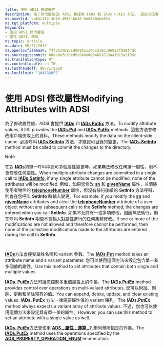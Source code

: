 ```yaml
---
title: 使用 ADSI 修改屬性
description: 為了修改屬性值，ADSI 會提供 IADs 和 IADs PutEx 方法。 這些方法會修改用戶端快取上的資料。 必須呼叫 IADs SetInfo 方法，才能認可目錄的變更。
ms.assetid: cbb5c313-3b9d-4943-bd16-6e4489abe804
ms.tgt_platform: multiple
keywords:
- 使用 ADSI 修改屬性
- 屬性 ADSI、修改
ms.topic: article
ms.date: 05/31/2018
ms.openlocfilehash: f4f3b24b151d9991e1346cd18d396892f828f4dc
ms.sourcegitcommit: b0ebdefc3dcd5c04bede94091833aa1015a2f95c
ms.translationtype: MT
ms.contentlocale: zh-TW
ms.lasthandoff: 08/21/2020
ms.locfileid: "104382857"
---
```

# <a name="modifying-attributes-with-adsi"></a><span data-ttu-id="89783-107">使用 ADSI 修改屬性</span><span class="sxs-lookup"><span data-stu-id="89783-107">Modifying Attributes with ADSI</span></span>

<span data-ttu-id="89783-108">為了修改屬性值，ADSI 會提供 [**IADs**](/windows/desktop/api/Iads/nf-iads-iads-put) 和 [**IADs PutEx**](/windows/desktop/api/Iads/nf-iads-iads-putex) 方法。</span><span class="sxs-lookup"><span data-stu-id="89783-108">To modify attribute values, ADSI provides the [**IADs.Put**](/windows/desktop/api/Iads/nf-iads-iads-put) and [**IADs.PutEx**](/windows/desktop/api/Iads/nf-iads-iads-putex) methods.</span></span> <span data-ttu-id="89783-109">這些方法會修改用戶端快取上的資料。</span><span class="sxs-lookup"><span data-stu-id="89783-109">These methods modify the data on the client-side cache.</span></span> <span data-ttu-id="89783-110">必須呼叫 [**IADs SetInfo**](/windows/desktop/api/Iads/nf-iads-iads-setinfo) 方法，才能認可目錄的變更。</span><span class="sxs-lookup"><span data-stu-id="89783-110">The [**IADs.SetInfo**](/windows/desktop/api/Iads/nf-iads-iads-setinfo) method must be called to commit the changes to the directory.</span></span>

> [!Note]  
> <span data-ttu-id="89783-111">在對 [**IADs**](/windows/desktop/api/Iads/nf-iads-iads-setinfo)的單一呼叫中認可多個屬性變更時，如果無法修改任何單一屬性，則不會修改任何屬性。</span><span class="sxs-lookup"><span data-stu-id="89783-111">When multiple attribute changes are committed in a single call to [**IADs.SetInfo**](/windows/desktop/api/Iads/nf-iads-iads-setinfo), if any single attribute cannot be modified, none of the attributes will be modified.</span></span> <span data-ttu-id="89783-112">例如，如果您修改 [**sn**](/windows/desktop/ADSchema/a-sn) 和 [**givenName**](/windows/desktop/ADSchema/a-givenname) 屬性，並清除使用者物件的 [**telephoneNumber**](/windows/desktop/ADSchema/a-telephonenumber) 屬性，但沒有任何後續的 **SetInfo** 方法呼叫，則會在您呼叫 **SetInfo** 時輸入變更。</span><span class="sxs-lookup"><span data-stu-id="89783-112">For example, if you modify the [**sn**](/windows/desktop/ADSchema/a-sn) and [**givenName**](/windows/desktop/ADSchema/a-givenname) attributes and clear the [**telephoneNumber**](/windows/desktop/ADSchema/a-telephonenumber) attribute of a user object without any subsequent calls to the **SetInfo** method, the changes are entered when you call **SetInfo**.</span></span> <span data-ttu-id="89783-113">如果不允許有一或多項修改，因而無法執行，則在呼叫 **SetInfo** 期間不會輸入對屬性進行的任何集體修改。</span><span class="sxs-lookup"><span data-stu-id="89783-113">If one or more of the modifications are not allowed and therefore cannot be performed, then none of the collective modifications made to the attributes are entered during the call to **SetInfo**.</span></span>

 

<span data-ttu-id="89783-114">[**IADs**](/windows/desktop/api/Iads/nf-iads-iads-put)方法會接受屬性名稱和 variant 參數。</span><span class="sxs-lookup"><span data-stu-id="89783-114">The [**IADs.Put**](/windows/desktop/api/Iads/nf-iads-iads-put) method takes an attribute name and a variant parameter.</span></span> <span data-ttu-id="89783-115">您可以使用這個方法來設定包含單一和多個值的屬性。</span><span class="sxs-lookup"><span data-stu-id="89783-115">Use this method to set attributes that contain both single and multiple values.</span></span>

<span data-ttu-id="89783-116">[**IADs. PutEx**](/windows/desktop/api/Iads/nf-iads-iads-putex)方法可讓您控制多重值屬性上的作業。</span><span class="sxs-lookup"><span data-stu-id="89783-116">The [**IADs.PutEx**](/windows/desktop/api/Iads/nf-iads-iads-putex) method provides control over operations on multi-valued attributes.</span></span> <span data-ttu-id="89783-117">您可以附加、刪除、更新和清除現有的值。</span><span class="sxs-lookup"><span data-stu-id="89783-117">You can append, delete, update, and clear existing values.</span></span> <span data-ttu-id="89783-118">**IADs. PutEx** 方法一律需要屬性值的 variant 陣列。</span><span class="sxs-lookup"><span data-stu-id="89783-118">The **IADs.PutEx** method always expects a variant array of attribute values.</span></span> <span data-ttu-id="89783-119">不過，您也可以使用這個方法來設定具有單一值的屬性。</span><span class="sxs-lookup"><span data-stu-id="89783-119">However, you can use this method to set an attribute with a single value as well.</span></span>

<span data-ttu-id="89783-120">[**IADs. PutEx**](/windows/desktop/api/Iads/nf-iads-iads-putex)方法會使用 [**ADS \_ 屬性 \_ 運算 \_**](/windows/win32/api/iads/ne-iads-ads_property_operation_enum)列舉列舉所指定的作業。</span><span class="sxs-lookup"><span data-stu-id="89783-120">The [**IADs.PutEx**](/windows/desktop/api/Iads/nf-iads-iads-putex) method uses the operations specified by the [**ADS\_PROPERTY\_OPERATION\_ENUM**](/windows/win32/api/iads/ne-iads-ads_property_operation_enum) enumeration.</span></span>

 

 